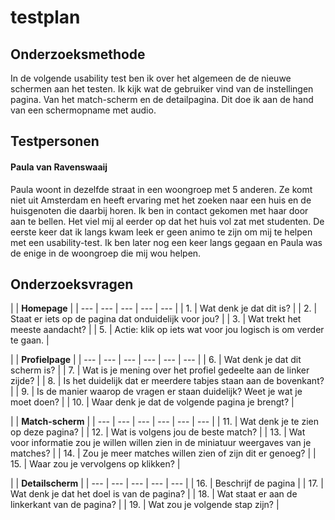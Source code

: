 # testplan

## Onderzoeksmethode

In de volgende usability test ben ik over het algemeen de de nieuwe schermen aan het testen. Ik kijk wat de gebruiker vind van de instellingen pagina. Van het match-scherm en de detailpagina. Dit doe ik aan de hand van een schermopname met audio. 

## Testpersonen

#### Paula van Ravenswaaij

Paula woont in dezelfde straat in een woongroep met 5 anderen. Ze komt niet uit Amsterdam en heeft ervaring met het zoeken naar een huis en de huisgenoten die daarbij horen. Ik ben in contact gekomen met haar door aan te bellen. Het viel mij al eerder op dat het huis vol zat met studenten. De eerste keer dat ik langs kwam leek er geen animo te zijn om mij te helpen met een usability-test. Ik ben later nog een keer langs gegaan en Paula was de enige in de woongroep die mij wou helpen. 

## Onderzoeksvragen

|   | **Homepage** |
| --- | --- | --- | --- | --- |
| 1. | Wat denk je dat dit is? |
| 2. | Staat er iets op de pagina dat onduidelijk voor jou? |
| 3. | Wat trekt het meeste aandacht? |
| 5. | Actie: klik op iets wat voor jou logisch is om verder te gaan. |

|   | **Profielpage** |
| --- | --- | --- | --- | --- | --- |
| 6. | Wat denk je dat dit scherm is? |
| 7. | Wat is je mening over het profiel gedeelte aan de linker zijde? |
| 8. | Is het duidelijk dat er meerdere tabjes staan aan de bovenkant? |
| 9. | Is de manier waarop de vragen er staan duidelijk? Weet je wat je moet doen? |
| 10. | Waar denk je dat de volgende pagina je brengt? |

|   | **Match-scherm** |
| --- | --- | --- | --- | --- | --- |
| 11. | Wat denk je te zien op deze pagina? |
| 12. | Wat is volgens jou de beste match? |
| 13. | Wat voor informatie zou je willen willen zien in de miniatuur weergaves van je matches?  |
| 14. | Zou je meer matches willen zien of zijn dit er genoeg? |
| 15. | Waar zou je vervolgens op klikken? |

|   | **Detailscherm** |
| --- | --- | --- | --- | --- |
| 16. | Beschrijf de pagina |
| 17. | Wat denk je dat het doel is van de pagina? |
| 18. | Wat staat er aan de linkerkant van de pagina? |
| 19. | Wat zou je volgende stap zijn? |



